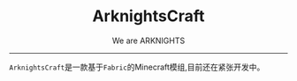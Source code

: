 <div align="center">

# ArknightsCraft

We are ARKNIGHTS

</div>

---
`ArknightsCraft`是一款基于`Fabric`的Minecraft模组,目前还在紧张开发中。
